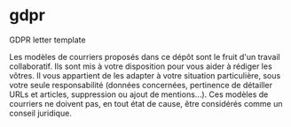 # gdpr
GDPR letter template

Les modèles de courriers proposés dans ce dépôt sont le fruit d'un travail collaboratif. Ils sont mis à votre disposition pour vous aider à rédiger les vôtres. 
Il vous appartient de les adapter à votre situation particulière, sous votre seule responsabilité (données concernées, pertinence de détailler URLs et articles, suppression ou ajout de mentions...). 
Ces modèles de courriers ne doivent pas, en tout état de cause, être considérés comme un conseil juridique.
